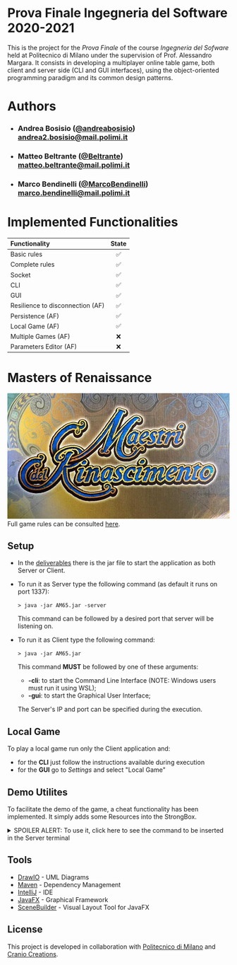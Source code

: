 # Prova Finale Ingegneria del Software 2020-2021
This is the project for the *Prova Finale* of the course _Ingegneria del Sofware_ held at Politecnico di Milano under the supervision of Prof. Alessandro Margara. It consists in developing a multiplayer online table game, both client and server side (CLI and GUI interfaces), using the object-oriented programming paradigm and its common design patterns.

# Authors

- ###  Andrea Bosisio ([@andreabosisio](https://github.com/andreabosisio))<br>andrea2.bosisio@mail.polimi.it
- ###  Matteo Beltrante ([@Beltrante](https://github.com/Beltrante))<br>matteo.beltrante@mail.polimi.it
- ###  Marco Bendinelli ([@MarcoBendinelli](https://github.com/MarcoBendinelli))<br>marco.bendinelli@mail.polimi.it

# Implemented Functionalities

| Functionality | State |
|:-----------------------|:------------------------------------:|
| Basic rules | ✅ |
| Complete rules | ✅ |
| Socket | ✅ |
| CLI | ✅ |
| GUI | ✅ |
| Resilience to disconnection (AF) | ✅ |
| Persistence (AF)| ✅ |
| Local Game (AF) | ✅ |
| Multiple Games (AF) | ❌ |
| Parameters Editor (AF) | ❌ |

# Masters of Renaissance
![](deliverables/utils/gameLogo.jpeg)
Full game rules can be consulted [here](https://craniointernational.com/products/masters-of-renaissance/).

## Setup

- In the [deliverables](deliverables) there is the jar file to start the application as both Server or Client.
- To run it as Server type the following command (as default it runs on port 1337):
    ```shell
    > java -jar AM65.jar -server
    ```
  This command can be followed by a desired port that server will be listening on.

  
- To run it as Client type the following command:
    ```shell
    > java -jar AM65.jar
    ```
    This command **MUST** be followed by one of these arguments:
  - **-cli**: to start the Command Line Interface (NOTE: Windows users must run it using WSL);
  - **-gui**: to start the Graphical User Interface;
  
  The Server's IP and port can be specified during the execution.
  
 ## Local Game
 
 To play a local game run only the Client application and:
  - for the **CLI** just follow the instructions available during execution
  - for the **GUI** go to *Settings* and select "Local Game"
  
 ## Demo Utilites
 
 To facilitate the demo of the game, a cheat functionality has been implemented. It simply adds some Resources into the StrongBox.

<details>
  <summary>SPOILER ALERT: To use it, click here to see the command to be inserted in the Server terminal</summary>
     
    > cheat
     
</details>
 
 ## Tools
 
 * [DrawIO](http://draw.io) - UML Diagrams
 * [Maven](https://maven.apache.org/) - Dependency Management
 * [IntelliJ](https://www.jetbrains.com/idea/) - IDE
 * [JavaFX](https://openjfx.io) - Graphical Framework
 * [SceneBuilder](https://gluonhq.com/products/scene-builder/) - Visual Layout Tool for JavaFX
 
 ## License
 
 This project is developed in collaboration with [Politecnico di Milano](https://www.polimi.it) and [Cranio Creations](http://www.craniocreations.it).
 
